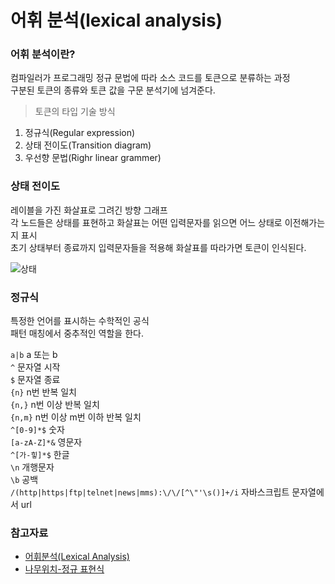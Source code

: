 # 어휘 분석(lexical analysis)

### 어휘 분석이란?

컴파일러가 프로그래밍 정규 문법에 따라 소스 코드를 토큰으로 분류하는 과정  
구분된 토큰의 종류와 토큰 값을 구문 분석기에 넘겨준다.

> 토큰의 타입 기술 방식

1. 정규식(Regular expression)
2. 상태 전이도(Transition diagram)
3. 우선향 문법(Righr linear grammer)

### 상태 전이도

레이블을 가진 화살표로 그려긴 방향 그래프  
각 노드들은 상태를 표현하고 화살표는 어떤 입력문자를 읽으면 어느 상태로 이전해가는지 표시  
초기 상태부터 종료까지 입력문자들을 적용해 화살표를 따라가면 토큰이 인식된다.  
  
![상태](https://mblogthumb-phinf.pstatic.net/data2/2004/9/13/56/07-1401.gif?type=w210)  

### 정규식

특정한 언어를 표시하는 수학적인 공식  
패턴 매칭에서 중추적인 역할을 한다.
  
`a|b` a 또는 b  
`^` 문자열 시작  
`$` 문자열 종료  
`{n}` n번 반복 일치  
`{n,}` n번 이상 반복 일치  
`{n,m}` n번 이상 m번 이하 반복 일치  
`^[0-9]*$` 숫자  
`[a-zA-Z]*&` 영문자  
`^[가-힣]*$` 한글  
`\n` 개행문자  
`\b` 공백  
`/(http|https|ftp|telnet|news|mms):\/\/[^\"'\s()]+/i` 자바스크립트 문자열에서 url  

### 참고자료

- [어휘분석(Lexical Analysis)](https://m.blog.naver.com/PostView.naver?isHttpsRedirect=true&blogId=dontcryme&logNo=20006288613)
- [나무위치-정규 표현식](https://namu.wiki/w/%EC%A0%95%EA%B7%9C%20%ED%91%9C%ED%98%84%EC%8B%9D)
